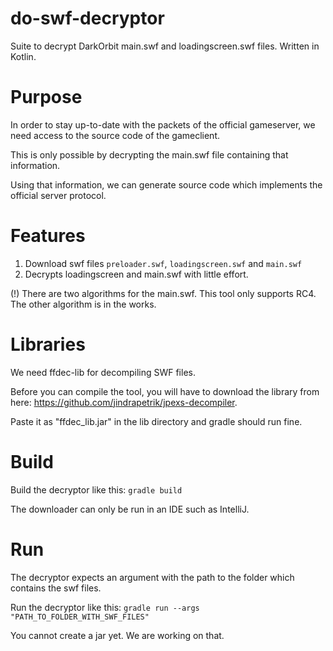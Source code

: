 # do-swf-decryptor
Suite to decrypt DarkOrbit main.swf and loadingscreen.swf files.
Written in Kotlin.

# Purpose

In order to stay up-to-date with the packets of the official gameserver, we need access to the source code of the
gameclient.

This is only possible by decrypting the main.swf file containing that information.

Using that information, we can generate source code which implements the official server protocol.

# Features
1. Download swf files `preloader.swf`, `loadingscreen.swf` and `main.swf`
2. Decrypts loadingscreen and main.swf with little effort.
   
(!) There are two algorithms for the main.swf. This tool only supports RC4. The other algorithm is in the works.
   
# Libraries

We need ffdec-lib for decompiling SWF files.

Before you can compile the tool, you will have to download the library from here: https://github.com/jindrapetrik/jpexs-decompiler.

Paste it as "ffdec_lib.jar" in the lib directory and gradle should run fine.


# Build
Build the decryptor like this: `gradle build`

The downloader can only be run in an IDE such as IntelliJ.

# Run
The decryptor expects an argument with the path to the folder which contains the swf files.

Run the decryptor like this: `gradle run --args "PATH_TO_FOLDER_WITH_SWF_FILES"`

You cannot create a jar yet. We are working on that.
